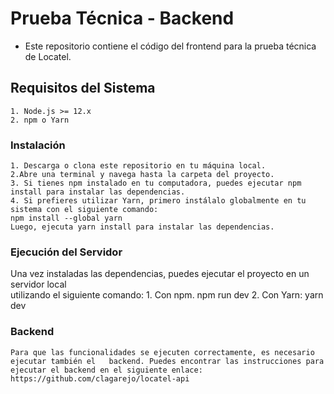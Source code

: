# Prueba Técnica - Backend
- Este repositorio contiene el código del frontend para la prueba técnica de Locatel.

## Requisitos del Sistema
    1. Node.js >= 12.x
    2. npm o Yarn
    
### Instalación
    1. Descarga o clona este repositorio en tu máquina local.
    2.Abre una terminal y navega hasta la carpeta del proyecto.
    3. Si tienes npm instalado en tu computadora, puedes ejecutar npm install para instalar las dependencias.
    4. Si prefieres utilizar Yarn, primero instálalo globalmente en tu sistema con el siguiente comando:
    npm install --global yarn
    Luego, ejecuta yarn install para instalar las dependencias.

### Ejecución del Servidor
  Una vez instaladas las dependencias, puedes ejecutar el proyecto en un servidor local       
  utilizando el siguiente comando:
    1. Con npm.
      npm run dev
    2. Con Yarn:
      yarn dev
      
### Backend
    Para que las funcionalidades se ejecuten correctamente, es necesario ejecutar también el   backend. Puedes encontrar las instrucciones para ejecutar el backend en el siguiente enlace: https://github.com/clagarejo/locatel-api

